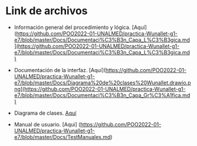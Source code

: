 # Link de archivos

- Información general del procedimiento y lógica. [Aquí](https://github.com/POO2022-01-UNALMED/practica-Wunallet-g1-e7/blob/master/Docs/Documentaci%C3%B3n_Capa_L%C3%B3gica.md](https://github.com/POO2022-01-UNALMED/practica-Wunallet-g1-e7/blob/master/Docs/Documentaci%C3%B3n_Capa_L%C3%B3gica.md)

- Documentación de la interfaz. [Aquí](https://github.com/POO2022-01-UNALMED/practica-Wunallet-g1-e7/blob/master/Docs/Diagrama%20de%20clases%20Wunallet.drawio.png](https://github.com/POO2022-01-UNALMED/practica-Wunallet-g1-e7/blob/master/Docs/Documentaci%C3%B3n_Capa_Gr%C3%A1fica.md)

- Diagrama de clases. [Aquí](https://github.com/POO2022-01-UNALMED/practica-Wunallet-g1-e7/blob/master/Docs/Diagrama%20de%20clases%20Wunallet.drawio.png)

- Manual de usuario. [Aqui] (https://github.com/POO2022-01-UNALMED/practica-Wunallet-g1-e7/blob/master/Docs/TestManuales.md)
